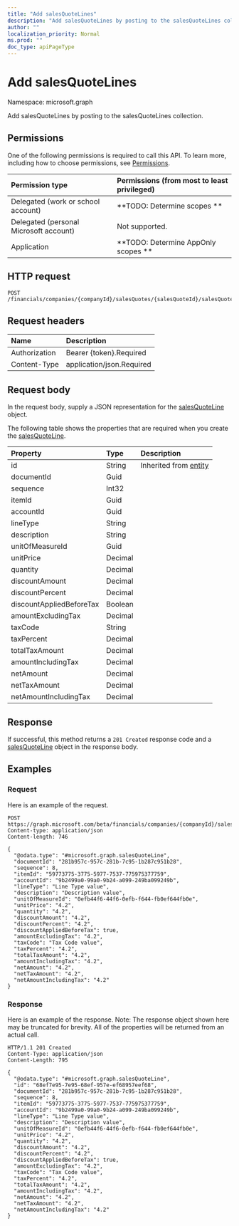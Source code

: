 ```yaml
---
title: "Add salesQuoteLines"
description: "Add salesQuoteLines by posting to the salesQuoteLines collection."
author: ""
localization_priority: Normal
ms.prod: ""
doc_type: apiPageType
---
```


# Add salesQuoteLines

Namespace: microsoft.graph

Add salesQuoteLines by posting to the salesQuoteLines collection.

## Permissions
One of the following permissions is required to call this API. To learn more, including how to choose permissions, see [Permissions](/concepts/permissions-reference.md).

|Permission type|Permissions (from most to least privileged)|
|:---|:---|
|Delegated (work or school account)|**TODO: Determine scopes **|
|Delegated (personal Microsoft account)|Not supported.|
|Application|**TODO: Determine AppOnly scopes **|

## HTTP request
<!-- {
  "blockType": "ignored"
}
-->
``` http
POST /financials/companies/{companyId}/salesQuotes/{salesQuoteId}/salesQuoteLines/$ref
```

## Request headers
|Name|Description|
|:---|:---|
|Authorization|Bearer {token}.Required|
|Content-Type|application/json.Required|

## Request body
In the request body, supply a JSON representation for the [salesQuoteLine](../resources/salesquoteline.md) object.

The following table shows the properties that are required when you create the [salesQuoteLine](../resources/salesquoteline.md).

|Property|Type|Description|
|:---|:---|:---|
|id|String| Inherited from [entity](../resources/entity.md)|
|documentId|Guid||
|sequence|Int32||
|itemId|Guid||
|accountId|Guid||
|lineType|String||
|description|String||
|unitOfMeasureId|Guid||
|unitPrice|Decimal||
|quantity|Decimal||
|discountAmount|Decimal||
|discountPercent|Decimal||
|discountAppliedBeforeTax|Boolean||
|amountExcludingTax|Decimal||
|taxCode|String||
|taxPercent|Decimal||
|totalTaxAmount|Decimal||
|amountIncludingTax|Decimal||
|netAmount|Decimal||
|netTaxAmount|Decimal||
|netAmountIncludingTax|Decimal||



## Response
If successful, this method returns a `201 Created` response code and a [salesQuoteLine](../resources/salesquoteline.md) object in the response body.

## Examples

### Request
Here is an example of the request.
<!-- {
  "blockType": "request",
  "name": "create_salesquoteline_from_"
}
-->
``` http
POST https://graph.microsoft.com/beta/financials/companies/{companyId}/salesQuotes/{salesQuoteId}/salesQuoteLines
Content-type: application/json
Content-length: 746

{
  "@odata.type": "#microsoft.graph.salesQuoteLine",
  "documentId": "281b957c-957c-281b-7c95-1b287c951b28",
  "sequence": 8,
  "itemId": "59773775-3775-5977-7537-775975377759",
  "accountId": "9b2499a0-99a0-9b24-a099-249ba099249b",
  "lineType": "Line Type value",
  "description": "Description value",
  "unitOfMeasureId": "0efb44f6-44f6-0efb-f644-fb0ef644fb0e",
  "unitPrice": "4.2",
  "quantity": "4.2",
  "discountAmount": "4.2",
  "discountPercent": "4.2",
  "discountAppliedBeforeTax": true,
  "amountExcludingTax": "4.2",
  "taxCode": "Tax Code value",
  "taxPercent": "4.2",
  "totalTaxAmount": "4.2",
  "amountIncludingTax": "4.2",
  "netAmount": "4.2",
  "netTaxAmount": "4.2",
  "netAmountIncludingTax": "4.2"
}
```

### Response
Here is an example of the response. Note: The response object shown here may be truncated for brevity. All of the properties will be returned from an actual call.
<!-- {
  "blockType": "response",
  "truncated": true,
  "@odata.type": "microsoft.graph.salesquoteline"
}
-->
``` http
HTTP/1.1 201 Created
Content-Type: application/json
Content-Length: 795

{
  "@odata.type": "#microsoft.graph.salesQuoteLine",
  "id": "68ef7e95-7e95-68ef-957e-ef68957eef68",
  "documentId": "281b957c-957c-281b-7c95-1b287c951b28",
  "sequence": 8,
  "itemId": "59773775-3775-5977-7537-775975377759",
  "accountId": "9b2499a0-99a0-9b24-a099-249ba099249b",
  "lineType": "Line Type value",
  "description": "Description value",
  "unitOfMeasureId": "0efb44f6-44f6-0efb-f644-fb0ef644fb0e",
  "unitPrice": "4.2",
  "quantity": "4.2",
  "discountAmount": "4.2",
  "discountPercent": "4.2",
  "discountAppliedBeforeTax": true,
  "amountExcludingTax": "4.2",
  "taxCode": "Tax Code value",
  "taxPercent": "4.2",
  "totalTaxAmount": "4.2",
  "amountIncludingTax": "4.2",
  "netAmount": "4.2",
  "netTaxAmount": "4.2",
  "netAmountIncludingTax": "4.2"
}
```

